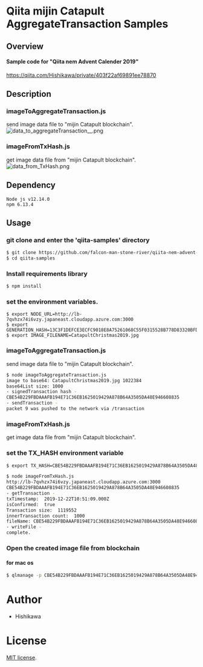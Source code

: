 # Qiita mijin Catapult AggregateTransaction Samples

## Overview

#### Sample code for "Qiita nem Advent Calender 2019"
https://qiita.com/Hishikawa/private/403f22af69891ee78870

## Description

### imageToAggregateTransaction.js
send image data file to "mijin Catapult blockchain".
![data_to_aggregateTransaction__.png](https://qiita-image-store.s3.ap-northeast-1.amazonaws.com/0/253638/7015847b-8824-3aa6-4136-ce845951fac0.png)

### imageFromTxHash.js
get image data file from "mijin Catapult blockchain".
![data_from_TxHash.png](https://qiita-image-store.s3.ap-northeast-1.amazonaws.com/0/253638/e17bec19-0559-f2de-6b03-fb102abda1ea.png)

## Dependency

```
Node js v12.14.0
npm 6.13.4
```

## Usage
### git clone and enter the 'qiita-samples' directory
```bash
$ git clone https://github.com/falcon-man-stone-river/qiita-nem-advent-calendar-samples.git
$ cd qiita-samples
```

### Install requirements library

```bash
$ npm install
```

### set the environment variables.

```shell
$ export NODE_URL=http://lb-7qvhzx74i6vzy.japaneast.cloudapp.azure.com:3000
$ export GENERATION_HASH=13C3F1DEFCE3ECFC9018E8A75261068C55F0315528B778D83320BFD7660497AA
$ export IMAGE_FILENAME=CatapultChristmas2019.jpg
```



### imageToAggregateTransaction.js
send image data file to "mijin Catapult blockchain".
```bash
$ node imageToAggregateTransaction.js
image to base64: CatapultChristmas2019.jpg 1022384
base64List size: 1000
- signedTransaction hash -
CBE54B229FBDAAAFB194E71C36EB1625019429A878B64A3505DA48E946608835
- sendTransaction -
packet 9 was pushed to the network via /transaction
```

### imageFromTxHash.js
get image data file from "mijin Catapult blockchain".
### set the TX_HASH environment variable

```bash
$ export TX_HASH=CBE54B229FBDAAAFB194E71C36EB1625019429A878B64A3505DA48E946608835
```

```bash
$ node imageFromTxHash.js
http://lb-7qvhzx74i6vzy.japaneast.cloudapp.azure.com:3000
CBE54B229FBDAAAFB194E71C36EB1625019429A878B64A3505DA48E946608835
- getTransaction -
txTimestamp:  2019-12-22T10:51:09.000Z
isConfirmed:  true
Transaction size:  1119552
innerTransaction count:  1000
fileName: CBE54B229FBDAAAFB194E71C36EB1625019429A878B64A3505DA48E946608835.jpg
- writeFile -
complete.
```

### Open the created image file from blockchain
#### for mac os

```bash
$ qlmanage -p CBE54B229FBDAAAFB194E71C36EB1625019429A878B64A3505DA48E946608835.jpg
```

# Author
* Hishikawa

# License
[MIT license](https://en.wikipedia.org/wiki/MIT_License).
